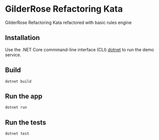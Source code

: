 # GilderRose Refactoring Kata

GilderRose Refactoring Kata refactored with basic rules engine

## Installation

Use the .NET Core commmand-line interface (CLI) [dotnet](https://docs.microsoft.com/en-us/dotnet/core/tools/?tabs=netcore2x) to run the demo service.

## Build

    dotnet build

## Run the app

    dotnet run

## Run the tests

    dotnet test
